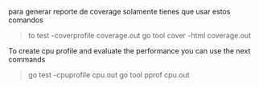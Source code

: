 para generar reporte de coverage solamente tienes que usar estos comandos

> to test -coverprofile coverage.out
> go tool cover -html coverage.out

To create cpu profile and evaluate the performance you can use the next commands

> go test -cpuprofile cpu.out
> go tool pprof cpu.out
